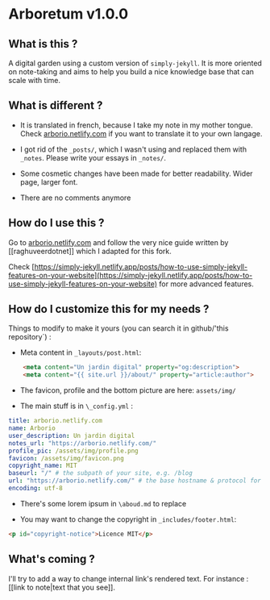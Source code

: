 # Arboretum v1.0.0

## What is this ?
A digital garden using a custom version of ``simply-jekyll``. It is more oriented on note-taking and aims to help you build a nice knowledge base that can scale with time.

## What is different ?
- It is translated in french, because I take my note in my mother tongue. Check [arborio.netlify.com](arborio.netlify.com) if you want to translate it to your own langage.

- I got rid of the `_posts/`, which I wasn't using and replaced them with `_notes`. Please write your essays in `_notes/`.

- Some cosmetic changes have been made for better readability. Wider page, larger font.

- There are no comments anymore

## How do I use this ?

Go to [arborio.netlify.com](arborio.netlify.com) and follow the very nice guide written by [[raghuveerdotnet]] which I adapted for this fork.

Check [https://simply-jekyll.netlify.app/posts/how-to-use-simply-jekyll-features-on-your-website](https://simply-jekyll.netlify.app/posts/how-to-use-simply-jekyll-features-on-your-website) for more advanced features.

## How do I customize this for my needs ?

Things to modify to make it yours (you can search it in github/'this repository`) :

- Meta content in `_layouts/post.html`:
````html
    <meta content="Un jardin digital" property="og:description">
    <meta content="{{ site.url }}/about/" property="article:author">
````

- The favicon, profile and the bottom picture are here:
`assets/img/`

- The main stuff is in ``\_config.yml`` :
````yaml
title: arborio.netlify.com
name: Arborio
user_description: Un jardin digital
notes_url: "https://arborio.netlify.com/"
profile_pic: /assets/img/profile.png
favicon: /assets/img/favicon.png
copyright_name: MIT
baseurl: "/" # the subpath of your site, e.g. /blog
url: "https://arborio.netlify.com/" # the base hostname & protocol for your site, e.g. http://example.com
encoding: utf-8
````

- There's some lorem ipsum in `\aboud.md` to replace

- You may want to change the copyright in `_includes/footer.html`:
```html
<p id="copyright-notice">Licence MIT</p>
```
## What's coming ?

I'll try to add a way to change internal link's rendered text. For instance : [[link to note|text that you see]].





